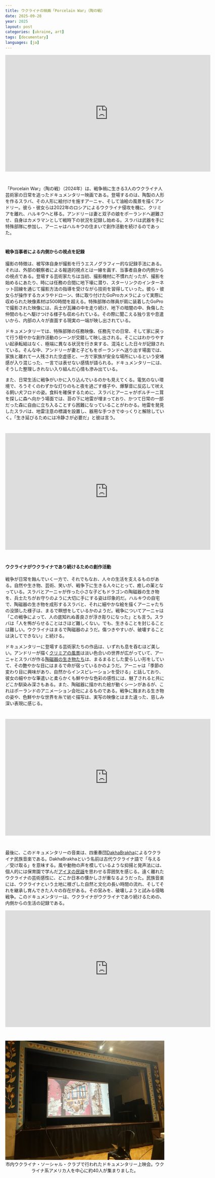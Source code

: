 ```yaml
---
title: ウクライナの映画「Porcelain War」（陶の戦）
date: 2025-09-28
year: 2025
layout: post
categories: [ukraine, art]
tags: [documentary]
languages: [ja]
---
```




<div class="video-container">
<iframe 
src="https://www.youtube.com/embed/JPxIHYUXeEk?si=jcQwyvXCTbJpWZKe"
width="650" height="370" 
title="YouTube video player" 
frameborder="0" 
allow="accelerometer; clipboard-write; encrypted-media; gyroscope; picture-in-picture; web-share" referrerpolicy="strict-origin-when-cross-origin" allowfullscreen></iframe>
</div>

<div style="margin-top: 40px;"></div>


「Porcelain War」（陶の戦）（2024年）は、戦争禍に生きる3人のウクライナ人芸術家の日常を追ったドキュメンタリー映画である。登場するのは、陶製の人形を作るスラバ、その人形に絵付けを施すアーニャ、そして油絵の風景を描くアンドリー。彼ら・彼女らは2022年のロシアによるウクライナ侵攻を機に、クリミアを離れ、ハルキウへと移る。アンドリーは妻と双子の娘をポーランドへ避難させ、自身はカメラマンとして戦時下の状況を記録し始める。スラバは武器を手に特殊部隊に参加し、アーニャはハルキウの住まいで創作活動を続けるのであった。

<div style="margin-top: 40px;"></div>


#### 戦争当事者による内側からの視点を記録
撮影の特徴は、被写体自身が撮影を行うエスノグラフィー的な記録手法にある。それは、外部の観察者による報道的視点とは一線を画す、当事者自身の内側からの視点である。登場する芸術家たちは当初、撮影機材に不慣れだったが、撮影を始めるにあたり、時には任務の合間に地下壕に潜り、スターリンクのインターネット回線を通じて撮影方法の指導を受けながら技術を習得していった。彼ら・彼女らが操作するカメラやドローン、体に取り付けたGoProカメラによって実際に収められた映像素材は500時間を超える。特殊部隊の隊員が肩に装着したGoProで撮影された映像には、兵士が瓦礫の中を走り続け、地下の暗闇の中、負傷した仲間のもとへ駆けつける様子も収められている。その際に聞こえる独り言や息遣いから、内部の人々が直面する現実の一端が映し出されている。

ドキュメンタリーでは、特殊部隊の任務映像、任務先での日常、そして家に戻って行う穏やかな創作活動のシーンが交錯して映し出される。そこにはわかりやすい起承転結はなく、極端に異なる状況を行き来する、混沌とした日々が記録されている。そんな中、アンドリーが妻と子どもをポーランドへ送り出す場面では、家族と離れて一人残された空虚感と、一方で家族が安全な場所にいるという安堵感が入り混じった、一言では表せない感情が語られる。ドキュメンタリーには、そうした整理しきれない入り組んだ心情も滲み出ている。

また、日常生活に戦争がいかに入り込んでいるのかも見えてくる。電気のない環境で、ろうそくのわずかな灯りのもと夜を過ごす様子や、爆撃音に反応して吠える飼い犬フロドの姿。食料を確保するために、スラバとアーニャがポルチーニ茸を探しに森へ向かう場面では、苔の下に地雷が埋まっており、かつて日常の一部だった森に自由に立ち入ることすら困難になっていることがわかる。地雷を発見したスラバは、地雷注意の標識を設置し、器用な手つきでゆっくりと解除していく。「生き延びるためには冷静さが必要だ」と彼は言う。

<div style="margin-top: 40px;"></div>

<div class="video-container">
<iframe 
src="https://www.youtube.com/embed/_TGgRfsZIP0?si=jpE4GGyNKHqYpPTR"
width="650" height="370" 
title="YouTube video player" 
frameborder="0" 
allow="accelerometer; clipboard-write; encrypted-media; gyroscope; picture-in-picture; web-share" referrerpolicy="strict-origin-when-cross-origin" allowfullscreen></iframe>
</div>

<div style="margin-top: 40px;"></div>


#### ウクライナがウクライナであり続けるための創作活動　
戦争が日常を蝕んでいく一方で、それでもなお、人々の生活を支えるものがある。自然や生き物、芸術、笑いが、戦争下に生きる人々にとって、癒しの薬となっている。スラバとアーニャが作った小さな子どもドラゴンの陶磁器の生き物を、兵士たちがお守りのように大切に手にする姿は印象的だ。ハルキウの自宅で、陶磁器の生き物を成形するスラバと、それに細やかな絵を描くアーニャたちの没頭した様子は、まるで瞑想をしているかのようだ。戦争についてアーニャは「この戦争によって、人の底知れぬ善良さが浮き彫りになった」とも言う。スラバは「人を怖がらせることはさほど難しくない。でも、生きることを封じることは難しい。ウクライナはまるで陶磁器のようだ。傷つきやすいが、破壊することは決してできない」と続ける。

ドキュメンタリーに登場する芸術家たちの作品は、いずれも息を呑むほど美しい。アンドリーが描く[クリミアの風景](https://www.andreystefanov.com/)は淡い色合いの世界が広がっていて、アーニャとスラバが作る[陶磁器の生き物たち](https://www.porcelainbeasts.com/meet-the-beasts)は、まるまるとした愛らしい形をしていて、その艶やかな目にはまるで命が宿っているかのようだ。アーニャは「季節の変わり目に興味があり、自然からインスピレーションを受ける」と話しており、彼女の細やかな筆遣いと柔らかくも鮮やかな色彩の感性には、魅了されると共にどこか馴染み深さもある。また、陶磁器に描かれた絵が動くシーンがあるが、これはポーランドのアニメーション会社によるものである。戦争に蝕まれる生き物の姿や、色鮮やかな世界を糸で紡ぐ描写は、実写の映像とはまた違った、慈しみ深い表現に感じる。

<div style="margin-top: 40px;"></div>

<div class="video-container">
<iframe 
src="https://www.youtube.com/embed/2usJChoTjhI?si=vjqmoGQ2hQID59ZF"
width="650" height="370" 
title="YouTube video player" 
frameborder="0" 
allow="accelerometer; clipboard-write; encrypted-media; gyroscope; picture-in-picture; web-share" referrerpolicy="strict-origin-when-cross-origin" allowfullscreen></iframe>
</div>

<div style="margin-top: 40px;"></div>



最後に、このドキュメンタリーの音楽は、四重奏団[DakhaBrakha](https://www.dakhabrakha.com.ua/en/about/)によるウクライナ民族音楽である。DakhaBrakhaという名前は古代ウクライナ語で「与える／受け取る」を意味する。風や動物の声を模しているような抑揚と発声法には、個人的には保育園で学んだ[アイヌの民謡](https://youtu.be/piPXMt6j-yE?feature=shared)を思わせる雰囲気を感じる。遠く離れたウクライナの芸術感性に、どこか日本の懐かしさが重なるようだった。民族音楽には、ウクライナという土地に根ざした自然と文化の長い時間の流れ、そしてそれを継承し育んできた人々の存在がある。その営みを、破壊しようと試みる侵略戦争。このドキュメンタリーは、ウクライナがウクライナであり続けるための、内側からの生活の記録である。




<div class="video-container">
<iframe 
src="https://www.youtube.com/embed/cX8dyBKGGD4?si=Ai-JOQaim5c1UGOg"
width="650" height="370" 
title="YouTube video player" 
frameborder="0" 
allow="accelerometer; clipboard-write; encrypted-media; gyroscope; picture-in-picture; web-share" referrerpolicy="strict-origin-when-cross-origin" allowfullscreen></iframe>
</div>

<div style="margin-top: 40px;"></div>




<div style="text-align: center;">
  <img src="/images/porcelain-film.jpg" alt="" style="max-width: 100%; height: auto;" />
  <figcaption>市内ウクライナ・ソーシャル・クラブで行われたドキュメンタリー上映会。ウクライナ系アメリカ人を中心に約40人が集まりました。</figcaption>
</div> 